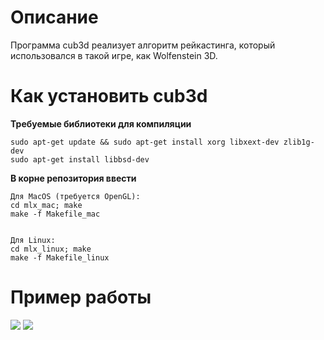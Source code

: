 # Описание
Программа cub3d реализует алгоритм рейкастинга, который использовался в такой игре, как Wolfenstein 3D.
# Как установить cub3d
**Требуемые библиотеки для компиляции**
```
sudo apt-get update && sudo apt-get install xorg libxext-dev zlib1g-dev
sudo apt-get install libbsd-dev
```
**В корне репозитория ввести**
```
Для MacOS (требуется OpenGL):
cd mlx_mac; make
make -f Makefile_mac


Для Linux:
cd mlx_linux; make
make -f Makefile_linux
```
# Пример работы
![](https://github.com/dwanett/cub3d/tree/master/gif/1.gif)
![](https://github.com/dwanett/cub3d/tree/master/gif/2.gif)
